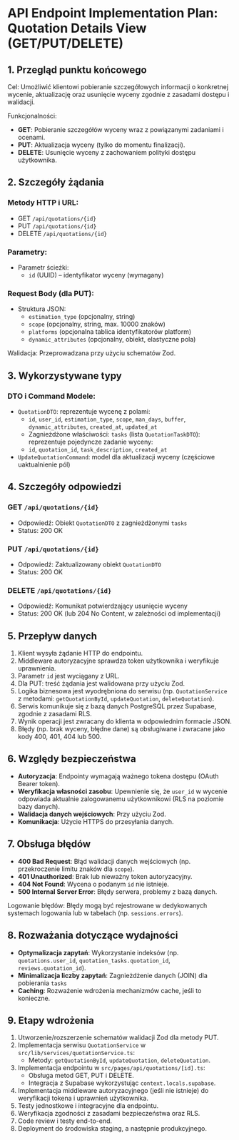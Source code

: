 # API Endpoint Implementation Plan: Quotation Details View (GET/PUT/DELETE)

## 1. Przegląd punktu końcowego
Cel: Umożliwić klientowi pobieranie szczegółowych informacji o konkretnej wycenie, aktualizację oraz usunięcie wyceny zgodnie z zasadami dostępu i walidacji.

Funkcjonalności:
- **GET**: Pobieranie szczegółów wyceny wraz z powiązanymi zadaniami i ocenami.
- **PUT**: Aktualizacja wyceny (tylko do momentu finalizacji).
- **DELETE**: Usunięcie wyceny z zachowaniem polityki dostępu użytkownika.

## 2. Szczegóły żądania
### Metody HTTP i URL:
- GET    `/api/quotations/{id}`
- PUT    `/api/quotations/{id}`
- DELETE `/api/quotations/{id}`

### Parametry:
- Parametr ścieżki:
  - `id` (UUID) – identyfikator wyceny (wymagany)

### Request Body (dla PUT):
- Struktura JSON:
  - `estimation_type` (opcjonalny, string)
  - `scope` (opcjonalny, string, max. 10000 znaków)
  - `platforms` (opcjonalna tablica identyfikatorów platform)
  - `dynamic_attributes` (opcjonalny, obiekt, elastyczne pola)

Walidacja: Przeprowadzana przy użyciu schematów Zod.

## 3. Wykorzystywane typy
### DTO i Command Modele:
- `QuotationDTO`: reprezentuje wycenę z polami:
  - `id`, `user_id`, `estimation_type`, `scope`, `man_days`, `buffer`, `dynamic_attributes`, `created_at`, `updated_at`
  - Zagnieżdżone właściwości: `tasks` (lista `QuotationTaskDTO`): reprezentuje pojedyncze zadanie wyceny:
  - `id`, `quotation_id`, `task_description`, `created_at`
- `UpdateQuotationCommand`: model dla aktualizacji wyceny (częściowe uaktualnienie pól)

## 4. Szczegóły odpowiedzi
### GET `/api/quotations/{id}`
- Odpowiedź: Obiekt `QuotationDTO` z zagnieżdżonymi `tasks`
- Status: 200 OK

### PUT `/api/quotations/{id}`
- Odpowiedź: Zaktualizowany obiekt `QuotationDTO`
- Status: 200 OK

### DELETE `/api/quotations/{id}`
- Odpowiedź: Komunikat potwierdzający usunięcie wyceny
- Status: 200 OK (lub 204 No Content, w zależności od implementacji)

## 5. Przepływ danych
1. Klient wysyła żądanie HTTP do endpointu.
2. Middleware autoryzacyjne sprawdza token użytkownika i weryfikuje uprawnienia.
3. Parametr `id` jest wyciągany z URL.
4. Dla PUT: treść żądania jest walidowana przy użyciu Zod.
5. Logika biznesowa jest wyodrębniona do serwisu (np. `QuotationService` z metodami: `getQuotationById`, `updateQuotation`, `deleteQuotation`).
6. Serwis komunikuje się z bazą danych PostgreSQL przez Supabase, zgodnie z zasadami RLS.
7. Wynik operacji jest zwracany do klienta w odpowiednim formacie JSON.
8. Błędy (np. brak wyceny, błędne dane) są obsługiwane i zwracane jako kody 400, 401, 404 lub 500.

## 6. Względy bezpieczeństwa
- **Autoryzacja**: Endpointy wymagają ważnego tokena dostępu (OAuth Bearer token).
- **Weryfikacja własności zasobu**: Upewnienie się, że `user_id` w wycenie odpowiada aktualnie zalogowanemu użytkownikowi (RLS na poziomie bazy danych).
- **Walidacja danych wejściowych**: Przy użyciu Zod.
- **Komunikacja**: Użycie HTTPS do przesyłania danych.

## 7. Obsługa błędów
- **400 Bad Request**: Błąd walidacji danych wejściowych (np. przekroczenie limitu znaków dla `scope`).
- **401 Unauthorized**: Brak lub nieważny token autoryzacyjny.
- **404 Not Found**: Wycena o podanym `id` nie istnieje.
- **500 Internal Server Error**: Błędy serwera, problemy z bazą danych.

Logowanie błędów: Błędy mogą być rejestrowane w dedykowanych systemach logowania lub w tabelach (np. `sessions.errors`).

## 8. Rozważania dotyczące wydajności
- **Optymalizacja zapytań**: Wykorzystanie indeksów (np. `quotations.user_id`, `quotation_tasks.quotation_id`, `reviews.quotation_id`).
- **Minimalizacja liczby zapytań**: Zagnieżdżenie danych (JOIN) dla pobierania `tasks`
- **Caching**: Rozważenie wdrożenia mechanizmów cache, jeśli to konieczne.

## 9. Etapy wdrożenia
1. Utworzenie/rozszerzenie schematów walidacji Zod dla metody PUT.
2. Implementacja serwisu `QuotationService` w `src/lib/services/quotationService.ts`:
   - Metody: `getQuotationById`, `updateQuotation`, `deleteQuotation`.
3. Implementacja endpointu w `src/pages/api/quotations/[id].ts`:
   - Obsługa metod GET, PUT i DELETE.
   - Integracja z Supabase wykorzystując `context.locals.supabase`.
4. Implementacja middleware autoryzacyjnego (jeśli nie istnieje) do weryfikacji tokena i uprawnień użytkownika.
5. Testy jednostkowe i integracyjne dla endpointu.
6. Weryfikacja zgodności z zasadami bezpieczeństwa oraz RLS.
7. Code review i testy end-to-end.
8. Deployment do środowiska staging, a następnie produkcyjnego. 